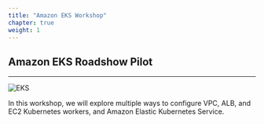 ```yaml
---
title: "Amazon EKS Workshop"
chapter: true
weight: 1
---
```




## Amazon EKS Roadshow Pilot

----

![EKS](images/3-service-animated.gif)

In this workshop, we will explore multiple ways to configure VPC, ALB, and EC2
Kubernetes workers, and Amazon Elastic Kubernetes Service.
